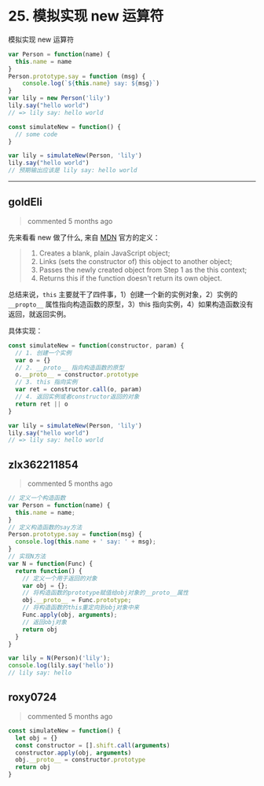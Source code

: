 
 # 25. 模拟实现 new 运算符 
 模拟实现 new 运算符

```js
var Person = function(name) {
  this.name = name
}
Person.prototype.say = function (msg) {
	console.log(`${this.name} say: ${msg}`)
}
var lily = new Person('lily')
lily.say("hello world")
// => lily say: hello world

const simulateNew = function() {
  // some code
}

var lily = simulateNew(Person, 'lily')
lily.say("hello world")
// 预期输出应该是 lily say: hello world

``` 
 ***
## goldEli 
 > commented 5 months ago 

先来看看 new 做了什么, 来自 [MDN](https://developer.mozilla.org/en-US/docs/Web/JavaScript/Reference/Operators/new) 官方的定义：

>1. Creates a blank, plain JavaScript object;
>2. Links (sets the constructor of) this object to another object;
>3. Passes the newly created object from Step 1 as the this context;
>4. Returns this if the function doesn't return its own object.

总结来说，`this` 主要就干了四件事，1）创建一个新的实例对象，2）实例的 `__propto__` 属性指向构造函数的原型，3）this 指向实例，4）如果构造函数没有返回，就返回实例。

具体实现：


```js
const simulateNew = function(constructor, param) {
  // 1. 创建一个实例
  var o = {}
  // 2. __proto__ 指向构造函数的原型
  o.__proto__ = constructor.prototype
  // 3. this 指向实例
  var ret = constructor.call(o, param)
  // 4. 返回实例或者constructor返回的对象
  return ret || o
}

var lily = simulateNew(Person, 'lily')
lily.say("hello world")
// => lily say: hello world


```
## zlx362211854 
 > commented 5 months ago 


```javascript
// 定义一个构造函数
var Person = function(name) {
  this.name = name;
}
// 定义构造函数的say方法
Person.prototype.say = function(msg) {
  console.log(this.name + ' say: ' + msg);
}
// 实现N方法
var N = function(Func) {
  return function() {
    // 定义一个用于返回的对象
    var obj = {};
    // 将构造函数的prototype赋值给obj对象的__proto__属性
    obj.__proto__ = Func.prototype;
    // 将构造函数的this重定向到obj对象中来
    Func.apply(obj, arguments);
    // 返回obj对象
    return obj
  }
}

var lily = N(Person)('lily');
console.log(lily.say('hello'))
// lily say: hello

```
## roxy0724 
 > commented 5 months ago 


```javascript
const simulateNew = function() {
  let obj = {}
  const constructor = [].shift.call(arguments)
  constructor.apply(obj, arguments)
  obj.__proto__ = constructor.prototype
  return obj
}

```
